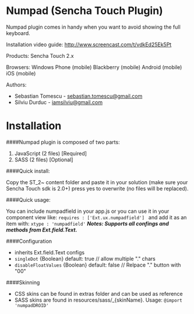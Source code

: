 Numpad (Sencha Touch Plugin)
======

Numpad plugin comes in handy when you want to avoid showing the full keyboard.

Installation video guide: http://www.screencast.com/t/vdkEd25Ek5Pt

Products: Sencha Touch 2.x

Browsers: Windows Phone (mobile) Blackberry (mobile) Android (mobile) iOS (mobile)

Authors: 
- Sebastian Tomescu - sebastian.tomescu@gmail.com
- Silviu Durduc - iamsilviu@gmail.com

Installation
======
 
####Numpad plugin is composed of two parts:

 1. JavaScript (2 files) [Required]
 2. SASS (2 files) [Optional]


####Quick install:
	
Copy the ST_2~ content folder and paste it in your solution 
(make sure your Sencha Touch sdk is 2.0+) 
press yes to overwrite (no files will be replaced).


####Quick usage:

You can include numpadfield in your app.js 
or you can use it in your component view like: 
`requires : ['Ext.ux.numpadfield'] `
and add it as an item with:
`xtype : 'numpadfield'`
***Notes: 
Supports all confings and methods from Ext.field.Text.***

####Configuration
- inherits Ext.field.Text configs
- `singleDot` {Boolean} default: true // allow multiple "." chars
- `disableFloatValues` {Boolean} default: false // Relpace "." button with "00"

####Skinning
- CSS skins can be found in extras folder and can be used as reference
- SASS skins are found in resources/sass/_{skinName}. Usage: `@import 'numpadDROID'`
  
